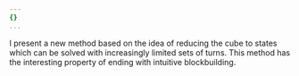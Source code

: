 ```yaml
---
{}
...
```


I present a new method based on the idea of reducing the cube to states which can be solved with increasingly limited sets of turns.
This method has the interesting property of ending with intuitive blockbuilding.
